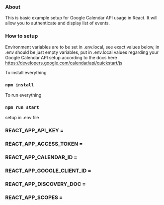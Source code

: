 ### About
This is basic example setup for Google Calendar API usage in React. It will allow you to authenticate and display list of events.

### How to setup
Environment variables are to be set in .env.local, see exact values below, in .env should be just empty variables, put in .env.local values regarding your Google Calendar API setup according to the docs here https://developers.google.com/calendar/api/quickstart/js

To install everything

### `npm install`

To run everything

### `npm run start`

setup in .env file

### REACT_APP_API_KEY =
### REACT_APP_ACCESS_TOKEN =
### REACT_APP_CALENDAR_ID =
### REACT_APP_GOOGLE_CLIENT_ID =
### REACT_APP_DISCOVERY_DOC =
### REACT_APP_SCOPES =
